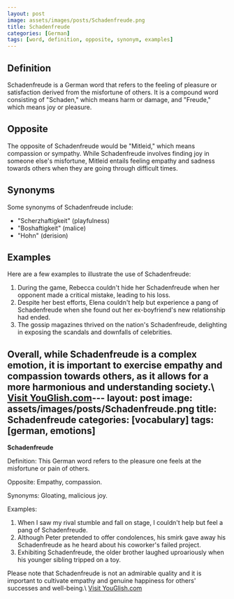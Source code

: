 ```yaml
---
layout: post
image: assets/images/posts/Schadenfreude.png
title: Schadenfreude
categories: [German]
tags: [word, definition, opposite, synonym, examples]
---
```


## Definition

Schadenfreude is a German word that refers to the feeling of pleasure or satisfaction derived from the misfortune of others. It is a compound word consisting of "Schaden," which means harm or damage, and "Freude," which means joy or pleasure.

## Opposite

The opposite of Schadenfreude would be "Mitleid," which means compassion or sympathy. While Schadenfreude involves finding joy in someone else's misfortune, Mitleid entails feeling empathy and sadness towards others when they are going through difficult times.

## Synonyms

Some synonyms of Schadenfreude include:

- "Scherzhaftigkeit" (playfulness)
- "Boshaftigkeit" (malice)
- "Hohn" (derision)

## Examples

Here are a few examples to illustrate the use of Schadenfreude:

1. During the game, Rebecca couldn't hide her Schadenfreude when her opponent made a critical mistake, leading to his loss.
2. Despite her best efforts, Elena couldn't help but experience a pang of Schadenfreude when she found out her ex-boyfriend's new relationship had ended.
3. The gossip magazines thrived on the nation's Schadenfreude, delighting in exposing the scandals and downfalls of celebrities.

Overall, while Schadenfreude is a complex emotion, it is important to exercise empathy and compassion towards others, as it allows for a more harmonious and understanding society.\ <a id="yg-widget-0" class="youglish-widget" data-query="Schadenfreude" data-lang="german" data-components="8412" data-auto-start="0" data-bkg-color="theme_light" data-title="How%20to%20pronounce%20Schadenfreude%20in%20German"  rel="nofollow" href="https://youglish.com">Visit YouGlish.com</a><script async src="https://youglish.com/public/emb/widget.js" charset="utf-8"></script>---
layout: post
image: assets/images/posts/Schadenfreude.png
title: Schadenfreude
categories: [vocabulary]
tags: [german, emotions]
---

**Schadenfreude**

Definition: This German word refers to the pleasure one feels at the misfortune or pain of others.

Opposite: Empathy, compassion.

Synonyms: Gloating, malicious joy.

Examples: 

1. When I saw my rival stumble and fall on stage, I couldn't help but feel a pang of Schadenfreude.
2. Although Peter pretended to offer condolences, his smirk gave away his Schadenfreude as he heard about his coworker's failed project.
3. Exhibiting Schadenfreude, the older brother laughed uproariously when his younger sibling tripped on a toy.

Please note that Schadenfreude is not an admirable quality and it is important to cultivate empathy and genuine happiness for others' successes and well-being.\ <a id="yg-widget-0" class="youglish-widget" data-query="Schadenfreude" data-lang="german" data-components="8412" data-auto-start="0" data-bkg-color="theme_light" data-title="How%20to%20pronounce%20Schadenfreude%20in%20German"  rel="nofollow" href="https://youglish.com">Visit YouGlish.com</a><script async src="https://youglish.com/public/emb/widget.js" charset="utf-8"></script>